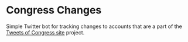 # Congress Changes

Simple Twitter bot for tracking changes to accounts that are a part of the [Tweets of Congress site](https://github.com/alexlitel/congresstweets) project.
